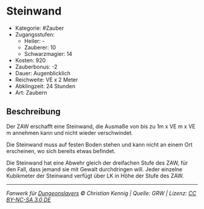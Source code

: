 # Steinwand

- Kategorie: #Zauber
- Zugangsstufen:
  - Heiler: -
  - Zauberer: 10
  - Schwarzmagier: 14
- Kosten: 920
- Zauberbonus: -2
- Dauer: Augenblicklich
- Reichweite: VE x 2 Meter
- Abklingzeit: 24 Stunden
- Art: Zaubern

## Beschreibung

Der ZAW erschafft eine Steinwand, die Ausmaße von bis zu 1m x VE m x VE m annehmen kann und nicht wieder verschwindet.

Die Steinwand muss auf festen Boden stehen und kann nicht an einem Ort erscheinen, wo sich bereits etwas befindet.

Die Steinwand hat eine Abwehr gleich der dreifachen Stufe des ZAW, für den Fall, dass jemand sie mit Gewalt durchdringen will. Jeder einzelne Kubikmeter der Steinwand verfügt über LK in Höhe der Stufe des ZAW.

---

_Fanwerk für [Dungeonslayers](https://www.dungeonslayers.net/) © Christian Kennig | Quelle: GRW | Lizenz: [CC BY-NC-SA 3.0 DE](https://creativecommons.org/licenses/by-nc-sa/3.0/de/)_
